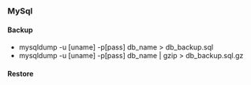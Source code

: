 ### MySql

#### Backup
- mysqldump -u [uname] -p[pass] db_name > db_backup.sql
- mysqldump -u [uname] -p[pass] db_name | gzip > db_backup.sql.gz
#### Restore